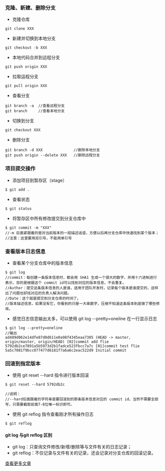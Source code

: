### 克隆、新建、删除分支
- 克隆仓库
```
git clone XXX
```
- 新建并切换到本地分支
```
git checkout -b XXX
```
- 本地代码合并到远程分支
```
git push origin XXX
```
- 拉取运程分支
```
git pull origin XXX
```
- 查看分支
```
git branch -a  //查看远程分支
git branch     //查看本地分支
```

- 切换到分支
```
git checkout XXX
```
- 删除分支
```
git branch -d XXX              //删除本地分支
git push origin --delete XXX   //删除远程分支
```



### 项目提交操作
- 添加项目到暂存区（stage）

```
$ git add .
```
- 查看状态

```
$ git status
```
- 将暂存区中所有修改提交到分支仓库中

```
$ git commit -m "XXX"
//-m 后面紧跟着的是对当前版本的一段描述话语，方便以后再分支仓库中快速找到某个版本；
//注意：这里要用双引号，不能用单引号
```
### 查看版本日志信息
- 查看某个分支仓库中的版本信息

```
$ git log
//commit：每创建一条版本信息时，都会用 SHA1 生成一个很大的数字，并用十六进制进行表示，目的是根据这个 commit id可以找到对应的版本信息，不会重复。
//Author：提交这条版本信息的人是谁，适用于团队开发时，记录每个版本是谁提交的，这样出了问题也好找对应的负责人解决问题。
//Date：这个就是提交到分支仓库的时间了。
//版本描述信息，如果没有它，你看到的只是一大串数字，压根不知道这条版本到底做了哪些修改。
```
- 感觉日志信息输出太多，可以使用 git log --pretty=oneline 在一行显示日志

```
$ git log --pretty=oneline
//输出
ad489d062e14dfe87d0d611e0a98f4345eaa7305 (HEAD -> master, origin/master, origin/HEAD) [02]commit add flie
5792db2ce7891a5b5973d2b1fadce523fbcc7a7c [01]commit test flie
5a5c7081f9bcc077477d6181f7a6a6c2eac522d9 Initial commit
```

### 回滚到指定版本
- 使用 git reset --hard <commit id> 指令进行版本回滚

```
$ git reset --hard 5792db2c

//说明：
//--hard后面跟着的字符串是要回滚到的那条版本信息对应的 commit id，当然不需要全部写，只需要截取前面7-8位唯一标识即可。
```
- 使用 git reflog 指令查看刚才所有操作日志

```
$ git reflog
```
#### git log 与git reflog 区别
- git log：只查询文件修改/新增/删除等与文件有关的日志记录；
- git reflog：不仅记录与文件有关的记录，还会记录对分支仓库的回滚记录。




[查看更多文章](https://alley23.github.io/)